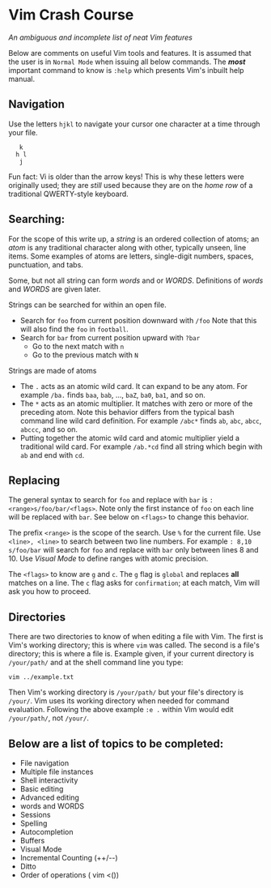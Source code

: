 # Vim Crash Course 
_An ambiguous and incomplete list of neat Vim features_

Below are comments on useful Vim tools and features.
It is assumed that the user is in `Normal Mode` when 
issuing all below commands.
The ___most___ important command to know is `:help`
which presents Vim's inbuilt help manual.

## Navigation
Use the letters `hjkl` to navigate your cursor one character at a time
through your file.
```
   k
  h l
   j
```
Fun fact: Vi is older than the arrow keys!
This is why these letters were originally used;
they are _still_ used because they are on the _home row_ of 
a traditional QWERTY-style keyboard.

## Searching:
For the scope of this write up, a _string_ is an 
ordered collection of atoms;
an _atom_ is any traditional character along with other, typically unseen, 
line items. 
Some examples of atoms are letters, single-digit numbers, 
spaces, punctuation, and tabs.

Some, but not all string can form _words_ and or _WORDS_.
Definitions of _words_ and _WORDS_ are given later.

Strings can be searched for within an open file.
- Search for `foo` from current position downward with `/foo`
  Note that this will also find the `foo` in `football`.
- Search for `bar` from current position upward with `?bar`
  + Go to the next match with `n`
  + Go to the previous match with `N`

Strings are made of atoms
- The `.` acts as an atomic wild card. 
  It can expand to be any atom.
  For example `/ba.` finds `baa`, `bab`, ..., `baZ`, `ba0`, `ba1`, and so on.
- The `*` acts as an atomic multiplier. 
  It matches with zero or more of the preceding atom.
  Note this behavior differs from the typical bash command line wild card definition.
  For example `/abc*` finds `ab`, `abc`, `abcc`, `abccc`, and so on. 
- Putting together the atomic wild card and atomic multiplier yield a traditional wild card.
  For example `/ab.*cd` find all string which begin with `ab` and end with `cd`.

## Replacing
The general syntax to search for `foo` and replace with `bar` is
`:<range>s/foo/bar/<flags>`.
Note only the first instance of `foo` on each line will be replaced with `bar`.
See below on `<flags>` to change this behavior.

The prefix `<range>` is the scope of the search. 
Use `%` for the current file.
Use `<line>, <line>` to search between two line numbers.
For example `: 8,10 s/foo/bar` will search for `foo`
and replace with `bar` only between lines 8 and 10.
Use _Visual Mode_ to define ranges with atomic precision.

The `<flags>` to know are `g` and `c`.
The `g` flag is `global` and replaces __all__ matches on a line.
The `c` flag asks for `confirmation`; 
at each match, Vim will ask you how to proceed.

## Directories
There are two directories to know of when editing a file with Vim.
The first is Vim's working directory; 
this is where `vim` was called.
The second is a file's directory; 
this is where a file is.
Example given, if your current directory is `/your/path/`
and at the shell command line you type:
```
vim ../example.txt
```
Then Vim's working directory is `/your/path/`
but your file's directory is `/your/`.
Vim uses its working directory when needed for command evaluation.
Following the above example `:e .` within Vim would 
edit `/your/path/`, not `/your/`.



## Below are a list of topics to be completed:
 - File navigation
 - Multiple file instances
 - Shell interactivity
 - Basic editing
 - Advanced editing
 - words and WORDS
 - Sessions
 - Spelling
 - Autocompletion
 - Buffers
 - Visual Mode
 - Incremental Counting (++/--)
 - Ditto
 - Order of operations ( vim <())
